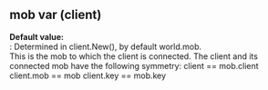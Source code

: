 ## mob var (client)    
**Default value:**    
:   Determined in client.New(), by default world.mob.    
This is the mob to which the client is connected. The client and its    
connected mob have the following symmetry: client == mob.client    
client.mob == mob client.key == mob.key  